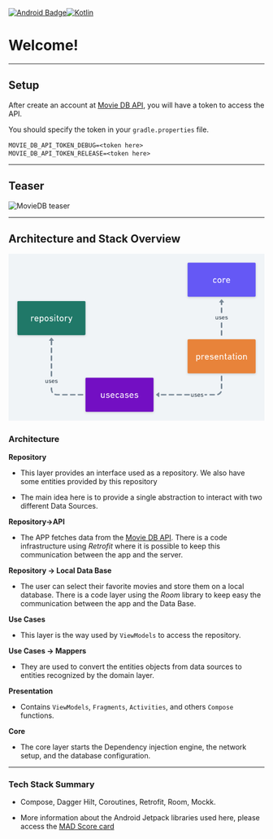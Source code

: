 [![Android Badge](https://img.shields.io/badge/Android-3DDC84?style=for-the-badge&logo=android&logoColor=white)](https://www.android.com/)[![Kotlin](https://img.shields.io/badge/Kotlin-0095D5?&style=for-the-badge&logo=kotlin&logoColor=white)](https://kotlinlang.org/)

# Welcome!

---

## Setup

After create an account at [Movie DB API](https://www.themoviedb.org), you will have a token to access the API. 

You should specify the token in your `gradle.properties` file.


```
MOVIE_DB_API_TOKEN_DEBUG=<token here>
MOVIE_DB_API_TOKEN_RELEASE=<token here>
```

---

## Teaser

![MovieDB teaser](img/teaser.gif)

---

## Architecture and Stack Overview

![Architecture Overview](img/architecture.png)

### Architecture

**Repository**

- This layer provides an interface used as a repository. We also have some entities provided by this repository

- The main idea here is to provide a single abstraction to interact with two different Data Sources.

**Repository->API**

- The APP fetches data from the [Movie DB API](https://www.themoviedb.org). There is a code infrastructure using *Retrofit* where it is possible to keep this communication between the app and the server.

**Repository -> Local Data Base**

- The user can select their favorite movies and store them on a local database. There is a code layer using the *Room* library to keep easy the communication between the app and the Data Base.

**Use Cases**

- This layer is the way used by `ViewModels` to access the repository.

**Use Cases -> Mappers**

- They are used to convert the entities objects from data sources to entities recognized by the domain layer.

**Presentation**

- Contains `ViewModels`, `Fragments`, `Activities`, and others `Compose` functions.

**Core**

- The core layer starts the Dependency injection engine, the network setup, and the database configuration.

---

### Tech Stack Summary

- Compose, Dagger Hilt, Coroutines, Retrofit, Room, Mockk.

- More information about the Android Jetpack libraries used here, please access the [MAD Score card](https://madscorecard.withgoogle.com/scorecard/share/3723779503)
